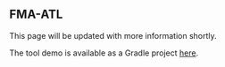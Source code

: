 ## FMA-ATL

This page will be updated with more information shortly.

The tool demo is available as a Gradle project [here](https://github.com/fma-atl/fma-atl.github.io/tree/master/fma-atl.demo).

